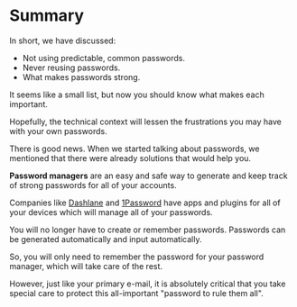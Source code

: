 # Summary

In short, we have discussed:

  - Not using predictable, common passwords.
  - Never reusing passwords.
  - What makes passwords strong.

It seems like a small list, but now you should know what makes each important.

Hopefully, the technical context will lessen the frustrations you may have with
your own passwords.

There is good news.  When we started talking about passwords, we mentioned that
there were already solutions that would help you.

**Password managers** are an easy and safe way to generate and keep track of
strong passwords for all of your accounts.

Companies like [Dashlane] and [1Password] have apps and plugins for all of your
devices which will manage all of your passwords.

You will no longer have to create or remember passwords. Passwords can be
generated automatically and input automatically.

So, you will only need to remember the password for your password manager,
which will take care of the rest.

However, just like your primary e-mail, it is absolutely critical that you take
special care to protect this all-important "password to rule them all".

[Dashlane]: https://www.dashlane.com/
[1Password]: https://1password.com/families/
